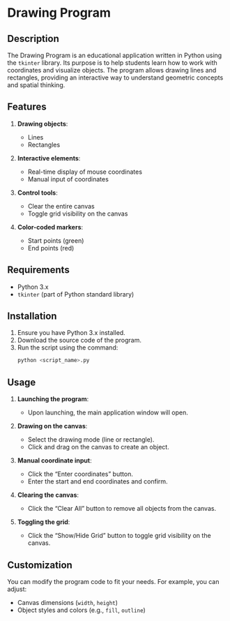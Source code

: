 # Drawing Program

## Description
The Drawing Program is an educational application written in Python using the `tkinter` library. Its purpose is to help students learn how to work with coordinates and visualize objects. The program allows drawing lines and rectangles, providing an interactive way to understand geometric concepts and spatial thinking.

## Features

1. **Drawing objects**:
   - Lines
   - Rectangles

2. **Interactive elements**:
   - Real-time display of mouse coordinates
   - Manual input of coordinates

3. **Control tools**:
   - Clear the entire canvas
   - Toggle grid visibility on the canvas

4. **Color-coded markers**:
   - Start points (green)
   - End points (red)

## Requirements

- Python 3.x
- `tkinter` (part of Python standard library)

## Installation

1. Ensure you have Python 3.x installed.
2. Download the source code of the program.
3. Run the script using the command:
   ```bash
   python <script_name>.py
   ```

## Usage

1. **Launching the program**:
   - Upon launching, the main application window will open.

2. **Drawing on the canvas**:
   - Select the drawing mode (line or rectangle).
   - Click and drag on the canvas to create an object.

3. **Manual coordinate input**:
   - Click the “Enter coordinates” button.
   - Enter the start and end coordinates and confirm.

4. **Clearing the canvas**:
   - Click the “Clear All” button to remove all objects from the canvas.

5. **Toggling the grid**:
   - Click the “Show/Hide Grid” button to toggle grid visibility on the canvas.


## Customization

You can modify the program code to fit your needs. For example, you can adjust:

- Canvas dimensions (`width`, `height`)
- Object styles and colors (e.g., `fill`, `outline`)

